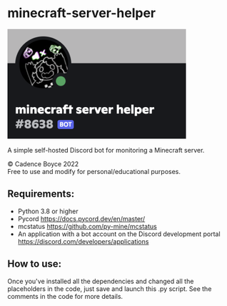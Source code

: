 # minecraft-server-helper

<img src="https://github.com/cadenxa/minecraft-server-helper/blob/main/mcserverhelper-image.png" alt="screenshot" width="400"/>

A simple self-hosted Discord bot for monitoring a Minecraft server.  

© Cadence Boyce 2022  
Free to use and modify for personal/educational purposes.  
  
## Requirements: 
 - Python 3.8 or higher
 - Pycord https://docs.pycord.dev/en/master/
 - mcstatus https://github.com/py-mine/mcstatus 
 - An application with a bot account on the Discord development portal https://discord.com/developers/applications 
 
## How to use:
Once you've installed all the dependencies and changed all the placeholders in the code, just save and launch this .py script. See the comments in the code for more details.
